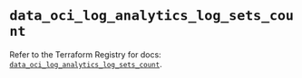 # `data_oci_log_analytics_log_sets_count`

Refer to the Terraform Registry for docs: [`data_oci_log_analytics_log_sets_count`](https://registry.terraform.io/providers/hashicorp/oci/7.19.0/docs/data-sources/log_analytics_log_sets_count).
